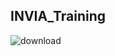 ## INVIA_Training

![download](https://github.com/kunalshokeen051/INVIA_Training/assets/119399583/3fd4df82-19f9-4667-9e4e-31587b4d7c46)
